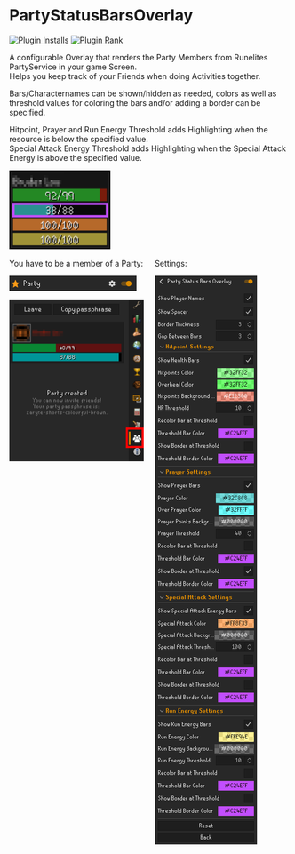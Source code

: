 # PartyStatusBarsOverlay

[![Plugin Installs](http://img.shields.io/endpoint?url=https://api.runelite.net/pluginhub/shields/installs/plugin/party-status-bars-overlay)](https://runelite.net/plugin-hub/lo0815) [![Plugin Rank](http://img.shields.io/endpoint?url=https://api.runelite.net/pluginhub/shields/rank/plugin/party-status-bars-overlay)](https://runelite.net/plugin-hub)

A configurable Overlay that renders the Party Members from Runelites PartyService in your game Screen.\
Helps you keep track of your Friends when doing Activities together.

Bars/Characternames can be shown/hidden as needed, colors as well as threshold values for coloring the bars and/or adding a border can be specified.

Hitpoint, Prayer and Run Energy Threshold adds Highlighting when the resource is below the specified value.\
Special Attack Energy Threshold adds Highlighting when the Special Attack Energy is above the specified value.

![Overlay_Example.png](Overlay_Example.png)

<div style="display: flex; gap: 20px;">
  <div style="flex: 1;">
    You have to be a member of a Party:

![PartyService.png](PartyService.png)

![Party.png](Party.png)
  </div>
  <div style="flex: 1;">
Settings:

![Settings.png](Settings.png)
  </div>
</div>

